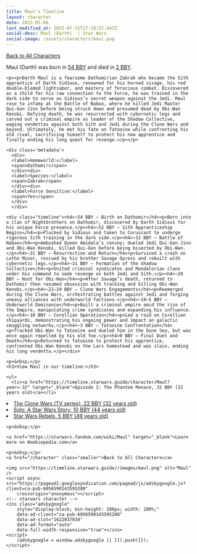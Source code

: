 ```yaml
---
title: Maul's Timeline
layout: character
date: 2022-05-08
last_modified_at: 2025-07-31T17:18:57.447Z
social-desc: Maul (Darth)  | Star Wars
social-image: /assets/characters/maul.png
---
```

<a href="/character" class="smaller">Back to All Characters</a>

<div class="character-profile container">
  <div class="col-10">
    <p>
    Maul (Darth)     was born in <a href="https://timeline.starwars.guide/character/Maul?year=-54" target="_blank">54 BBY</a> and died in <a href="https://timeline.starwars.guide/character/Maul?year=-2" target="_blank">2 BBY</a>.        
    </p>

    <p><p>Darth Maul is a fearsome Dathomirian Zabrak who became the Sith apprentice of Darth Sidious, renowned for his horned visage, his red double-bladed lightsaber, and mastery of ferocious combat. Discovered as a child for his raw connection to the Force, he was trained in the dark side to serve as Sidious’s secret weapon against the Jedi. Maul rose to infamy at the Battle of Naboo, where he killed Jedi Master Qui-Gon Jinn before being struck down and presumed dead by Obi-Wan Kenobi. Defying death, he was resurrected with cybernetic legs and carved out a criminal empire as leader of the Shadow Collective, waging vendettas against both Sith and Jedi during the Clone Wars and beyond. Ultimately, he met his fate on Tatooine while confronting his old rival, sacrificing himself to protect his new apprentice and finally ending his long quest for revenge.</p></p>
    
    <div class='metadata'>
      <div>
      <label>Homeworld:</label>
      <span>Dathomir</span>
      </div><div>
      <label>Species:</label>
      <span>Zabrak</span>
      </div><div>
      <label>Force Sensitive:</label>
      <span>Yes</span>
      </div>
      </div>

    <div class="timeline"><h4>~54 BBY – Birth on Dathomir</h4><p>Born into a clan of Nightbrothers on Dathomir, discovered by Darth Sidious for his unique Force presence.</p><h4>~52 BBY – Sith Apprenticeship Begins</h4><p>Plucked by Sidious and taken to Coruscant to undergo rigorous Sith training in the dark side.</p><h4>~32 BBY – Battle of Naboo</h4><p>Ambushed Queen Amidala’s convoy; dueled Jedi Qui-Gon Jinn and Obi-Wan Kenobi, killed Qui-Gon before being bisected by Obi-Wan.</p><h4>~31 BBY – Resurrection and Return</h4><p>Survived a crash on Lotho Minor, rescued by his brother Savage Opress and rebuilt with cybernetic legs.</p><h4>~31 BBY – Formation of the Shadow Collective</h4><p>United criminal syndicates and Mandalorian clans under his command to seek revenge on both Jedi and Sith.</p><h4>~28 BBY – Hunt for Obi-Wan</h4><p>After Savage’s death, returned to Dathomir then resumed obsession with tracking and killing Obi-Wan Kenobi.</p><h4>~22–19 BBY – Clone Wars Engagements</h4><p>Reemerged during the Clone Wars, orchestrating battles against Jedi and forging uneasy alliances with underworld factions.</p><h4>~19–5 BBY – Underworld Dominance</h4><p>Built a criminal empire amid the rise of the Empire, manipulating crime syndicates and expanding his influence.</p><h4>~10 BBY – Corellian Operation</h4><p>Led a raid on Corellian shipyards, demonstrating his ongoing power and impact on galactic smuggling networks.</p><h4>~3 BBY – Tatooine Confrontation</h4><p>Tracked Obi-Wan to Tatooine and dueled him in the Dune Sea, but was once again repelled by his old foe.</p><h4>0 BBY – Final Duel and Death</h4><p>Returned to Tatooine to protect his apprentice, confronted Obi-Wan Kenobi on the Lars homestead and was slain, ending his long vendetta.</p></div>
    
    <p>&nbsp;</p>
    <h3>View Maul in our timeline:</h3>

    <ul>
      <li><a href="https://timeline.starwars.guide/character/Maul?year=-32" target="_blank">Episode I: The Phantom Menace, 32 BBY (22 years old)</a></li>
  <li><a href="https://timeline.starwars.guide/character/Maul?year=-22" target="_blank">The Clone Wars (TV series), 22 BBY (32 years old)</a></li>
  <li><a href="https://timeline.starwars.guide/character/Maul?year=-10" target="_blank">Solo: A Star Wars Story, 10 BBY (44 years old)</a></li>
  <li><a href="https://timeline.starwars.guide/character/Maul?year=-5" target="_blank">Star Wars Rebels, 5 BBY (49 years old)</a></li>
    </ul>

    <p>&nbsp;</p>

    <a href="https://starwars.fandom.com/wiki/Maul" target="_blank">Learn more on Wookiepedia.com</a>

    <p>&nbsp;</p>
    <a href="/character" class="smaller">Back to All Characters</a>
  </div>
  <div class="character_image col-2">
    
    <img src="https://timeline.starwars.guide//images/maul.png" alt="Maul" />
    <script async src="https://pagead2.googlesyndication.com/pagead/js/adsbygoogle.js?client=ca-pub-6056590143595280"
        crossorigin="anonymous"></script>
    <!-- starwars character -->
    <ins class="adsbygoogle"
        style="display:block; min-height: 280px; width: 100%;"
        data-ad-client="ca-pub-6056590143595280"
        data-ad-slot="1622037034"
        data-ad-format="auto"
        data-full-width-responsive="true"></ins>
    <script>
        (adsbygoogle = window.adsbygoogle || []).push({});
    </script>
  </div>
</div>
